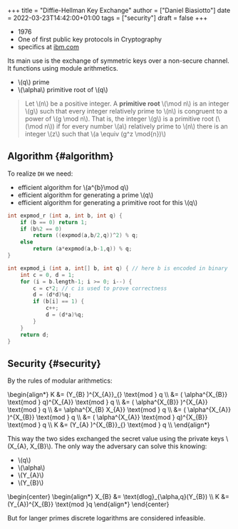 +++
title = "Diffie-Hellman Key Exchange"
author = ["Daniel Biasiotto"]
date = 2022-03-23T14:42:00+01:00
tags = ["security"]
draft = false
+++

-   1976
-   One of first public key protocols in Cryptography
-   specifics at [ibm.com](https://www.ibm.com/docs/en/zvse/6.2?topic=SSB27H_6.2.0/fa2ti_openssl_diffie_hellman.html)

Its main use is the exchange of symmetric keys over a non-secure channel.
It functions using module arithmetics.

-   \\(q\\) prime
-   \\(\alpha\\) primitive root of \\(q\\)

> Let \\(n\\) be a positive integer. A **primitive root** \\(\mod n\\) is an integer \\(g\\) such that every integer relatively prime to \\(n\\) is congruent to a power of \\(g \mod n\\). That is, the integer \\(g\\) is a primitive root (\\(\mod n\\)) if for every number \\(a\\) relatively prime to \\(n\\) there is an integer \\(z\\) such that \\(a \equiv (g^z \mod{n})\\)


## Algorithm {#algorithm}

To realize `DH` we need:

-   efficient algorithm for \\(a^{b}\mod q\\)
-   efficient algorithm for generating a prime \\(q\\)
-   efficient algorithm for generating a primitive root for this \\(q\\)

<!--listend-->

```c
int expmod_r (int a, int b, int q) {
    if (b == 0) return 1;
    if (b%2 == 0)
        return ((expmod(a,b/2,q))^2) % q;
    else
        return (a*expmod(a,b-1,q)) % q;
}

int expmod_i (int a, int[] b, int q) { // here b is encoded in binary
    int c = 0, d = 1;
    for (i = b.length-1; i >= 0; i--) {
        c = c*2; // c is used to prove correctness
        d = (d*d)%q;
        if (b[i] == 1) {
            c++;
            d = (d*a)%q;
        }
    }
    return d;
}
```


## Security {#security}

By  the rules of modular arithmetics:

\begin{align\*}
K &= (Y\_{B} )^{X\_{A}}\_{}  \text{mod } q \\\\
&= ( \alpha^{X\_{B}} \text{mod } q)^{X\_{A}} \text{mod } q \\\\
&= ( \alpha^{X\_{B}} )^{X\_{A}} \text{mod } q \\\\
&=  \alpha^{X\_{B} X\_{A}} \text{mod } q \\\\
&= ( \alpha^{X\_{A}} )^{X\_{B}} \text{mod } q \\\\
&= ( \alpha^{X\_{A}} \text{mod } q)^{X\_{B}} \text{mod } q \\\\
K &= (Y\_{A} )^{X\_{B}}\_{}  \text{mod } q \\\\
\end{align\*}

This way the two sides exchanged the secret value using the private keys \\(X\_{A}, X\_{B}\\).
The only way the adversary can solve this knowing:

-   \\(q\\)
-   \\(\alpha\\)
-   \\(Y\_{A}\\)
-   \\(Y\_{B}\\)

\begin{center}
\begin{align\*}
X\_{B} &= \text{dlog}\_{\alpha,q}(Y\_{B}) \\\\
K &= (Y\_{A})^{X\_{B}} \text{mod }q
\end{align\*}
\end{center}

But for langer primes discrete logarithms are considered infeasible.